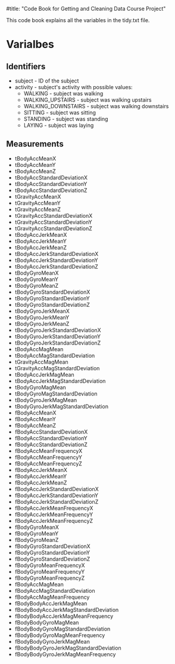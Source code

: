 
#title: "Code Book for Getting and Cleaning Data Course Project"

This code book explains all the variables in the tidy.txt file.

# Varialbes

## Identifiers
* subject  - ID of the subject
* activity - subject's activity with possible values:
  + WALKING - subject was walking
  + WALKING_UPSTAIRS  - subject was walking upstairs
  + WALKING_DOWNSTAIRS  - subject was walking downstairs
  + SITTING - subject was sitting
  + STANDING  - subject was standing
  + LAYING  - subject was laying
  
## Measurements
* tBodyAccMeanX
* tBodyAccMeanY
* tBodyAccMeanZ
* tBodyAccStandardDeviationX
* tBodyAccStandardDeviationY
* tBodyAccStandardDeviationZ
* tGravityAccMeanX
* tGravityAccMeanY
* tGravityAccMeanZ
* tGravityAccStandardDeviationX
* tGravityAccStandardDeviationY
* tGravityAccStandardDeviationZ
* tBodyAccJerkMeanX
* tBodyAccJerkMeanY
* tBodyAccJerkMeanZ
* tBodyAccJerkStandardDeviationX
* tBodyAccJerkStandardDeviationY
* tBodyAccJerkStandardDeviationZ
* tBodyGyroMeanX
* tBodyGyroMeanY
* tBodyGyroMeanZ
* tBodyGyroStandardDeviationX
* tBodyGyroStandardDeviationY
* tBodyGyroStandardDeviationZ
* tBodyGyroJerkMeanX
* tBodyGyroJerkMeanY
* tBodyGyroJerkMeanZ
* tBodyGyroJerkStandardDeviationX
* tBodyGyroJerkStandardDeviationY
* tBodyGyroJerkStandardDeviationZ
* tBodyAccMagMean
* tBodyAccMagStandardDeviation
* tGravityAccMagMean
* tGravityAccMagStandardDeviation
* tBodyAccJerkMagMean
* tBodyAccJerkMagStandardDeviation
* tBodyGyroMagMean
* tBodyGyroMagStandardDeviation
* tBodyGyroJerkMagMean
* tBodyGyroJerkMagStandardDeviation
* fBodyAccMeanX
* fBodyAccMeanY
* fBodyAccMeanZ
* fBodyAccStandardDeviationX
* fBodyAccStandardDeviationY
* fBodyAccStandardDeviationZ
* fBodyAccMeanFrequencyX
* fBodyAccMeanFrequencyY
* fBodyAccMeanFrequencyZ
* fBodyAccJerkMeanX
* fBodyAccJerkMeanY
* fBodyAccJerkMeanZ
* fBodyAccJerkStandardDeviationX
* fBodyAccJerkStandardDeviationY
* fBodyAccJerkStandardDeviationZ
* fBodyAccJerkMeanFrequencyX
* fBodyAccJerkMeanFrequencyY
* fBodyAccJerkMeanFrequencyZ
* fBodyGyroMeanX
* fBodyGyroMeanY
* fBodyGyroMeanZ
* fBodyGyroStandardDeviationX
* fBodyGyroStandardDeviationY
* fBodyGyroStandardDeviationZ
* fBodyGyroMeanFrequencyX
* fBodyGyroMeanFrequencyY
* fBodyGyroMeanFrequencyZ
* fBodyAccMagMean
* fBodyAccMagStandardDeviation
* fBodyAccMagMeanFrequency
* fBodyBodyAccJerkMagMean
* fBodyBodyAccJerkMagStandardDeviation
* fBodyBodyAccJerkMagMeanFrequency
* fBodyBodyGyroMagMean
* fBodyBodyGyroMagStandardDeviation         
* fBodyBodyGyroMagMeanFrequency
* fBodyBodyGyroJerkMagMean
* fBodyBodyGyroJerkMagStandardDeviation
* fBodyBodyGyroJerkMagMeanFrequency

